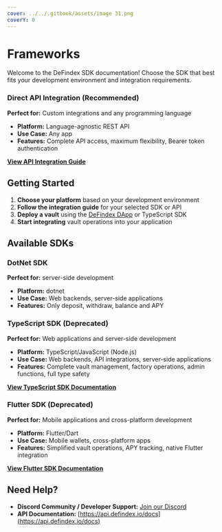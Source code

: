 ```yaml
---
cover: ../../.gitbook/assets/image 31.png
coverY: 0
---
```


# Frameworks

Welcome to the DeFindex SDK documentation! Choose the SDK that best fits your development environment and integration requirements.

### Direct API Integration (Recommended)

**Perfect for:** Custom integrations and any programming language

* **Platform:** Language-agnostic REST API
* **Use Case:** Any app
* **Features:** Complete API access, maximum flexibility, Bearer token authentication

[**View API Integration Guide**](../api-reference/api.md)

## Getting Started

1. **Choose your platform** based on your development environment
2. **Follow the integration guide** for your selected SDK or API
3. **Deploy a vault** using the [DeFindex DApp](https://app.defindex.io/) or TypeScript SDK
4. **Start integrating** vault operations into your application

## Available SDKs

### DotNet SDK&#x20;

**Perfect for:** server-side development

* **Platform:** dotnet
* **Use Case:** Web backends, server-side applications
* **Features:** Only deposit, withdraw, balance and APY

### TypeScript SDK (Deprecated)

**Perfect for:** Web applications and server-side development

* **Platform:** TypeScript/JavaScript (Node.js)
* **Use Case:** Web backends, API integrations, server-side applications
* **Features:** Complete vault management, factory operations, admin functions, full type safety

[**View TypeScript SDK Documentation**](../../wallet-developer/02-defindex-sdk.md)

### Flutter SDK (Deprecated)

**Perfect for:** Mobile applications and cross-platform development

* **Platform:** Flutter/Dart
* **Use Case:** Mobile wallets, cross-platform apps
* **Features:** Simplified vault operations, APY tracking, native Flutter integration

[**View Flutter SDK Documentation**](../../wallet-developer/01-fluter-sdk.md)

## Need Help?

* **Discord Community / Developer Support:** [Join our Discord](https://discord.gg/ftPKMPm38f)
* **API Documentation:** [https://api.defindex.io/docs](https://api.defindex.io/docs)
